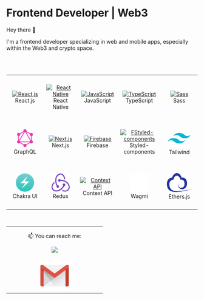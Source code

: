 # Frontend Developer | Web3

Hey there 👋

I'm a frontend developer specializing in web and mobile apps, especially within the Web3 and crypto space.

<table align= "center">
  <tr>
     <td align="center" width="140" height="112.43">
      <a href="#macropower-tech" >
        <img src="./react-original.svg" width="48" height="48" alt="React.js" />
      </a>
      <br>React.js
    </td>
    <td align="center"  width="140" height="112.43">
      <a href="#macropower-tech" >
        <img src="./react-original.svg" width="48" height="48" alt="React Native" />
      </a>
      <br>React Native
    </td>
    <td align="center"  width="140" height="112.43">
      <a href="#macropower-tech">
        <img src="./javascript-original.svg" width="48" height="48" alt="JavaScript" />
      </a>
      <br>JavaScript
    </td>
    <td align="center"  width="140" height="112.43">
      <a href="#macropower-tech">
        <img src="./typescript-original.svg" width="48" height="48" alt="TypeScript" />
      </a>
      <br>TypeScript
    </td>
    <td align="center"  width="140" height="112.43">
      <a href="#macropower-tech">
        <img src="./sass-original.svg" width="48" height="48" alt="Sass" />
      </a>
      <br>Sass
    </td>
    <tr>
     <td align="center" width="140" height="112.43">
      <a href="#macropower-tech">
        <img src="./graphql.svg" width="48" height="48" alt="GraphQL" />
      </a>
      <br>GraphQL
    </td>
    <td align="center"  width="140" height="112.43">
      <a href="#macropower-tech">
        <img src="./nextjs.svg" width="48" height="48" alt="Next.js" />
      </a>
      <br>Next.js
    </td>
    </br>
    <td align="center"  width="140" height="112.43">
      <a href="#macropower-tech">
        <img src="./Firebase_Logo_Standard_Lockup.svg" width="48" height="48" alt="Firebase" />
      </a>
      <br>Firebase
    </td>
    <td align="center"  width="140" height="112.43">
      <a href="#macropower-tech">
        <img src="./styled-components.svg" width="48" height="48" alt="FStyled-components" />
      </a>
      <br>Styled-components
    </td>
    <td align="center"  width="140" height="112.43">
      <a href="#macropower-tech">
        <img src="./tailwind.svg" width="65" height="50" alt="Tailwind" />
      </a>
      <br>Tailwind
    </td>
   </tr>
     <tr>
     <td align="center" width="140" height="112.43">
      <a href="#macropower-tech">
        <img src="./chakra.svg" width="48" height="48" alt="Chakra UI" />
      </a>
      <br>Chakra UI
    </td>
    <td align="center"  width="140" height="112.43">
      <a href="#macropower-tech">
        <img src="./redux.svg" width="48" height="48" alt="Next.js" />
      </a>
      <br>Redux
    </td>
    </br>
    <td align="center"  width="140" height="112.43">
      <a href="#macropower-tech">
        <img src="./react-original.svg" width="48" height="48" alt="Context API" />
      </a>
      <br>Context API
    </td>
    <td align="center"  width="140" height="112.43">
      <a href="#macropower-tech">
        <img src="./wagmi_light.svg" width="48" height="48" alt="wagmi.svg" />
      </a>
      <br>Wagmi
    </td>
    <td align="center"  width="140" height="112.43">
      <a href="#macropower-tech">
        <img src="./ethers.svg" width="65" height="50" alt="ethers" />
      </a>
      <br>Ethers.js
    </td>
   </tr>
  </tr>
  
</table>
</br>



<!-- <table align= "center">
<td align="center"  width="240" height="112.43">
      <a href="#macropower-tech">
        <img height="250px" width="200px" src="./casino.gif"/>
      </a>
       <br>Casino roulette Project   
  
</td>
  
</table>
-->




<table align= "center">
  <td align="center"  width="240" height="112.43">
   <p  style="margin-top:12px">
  📫 You can reach me:
     </P
  </br>
  <a href="https://www.linkedin.com/in/thalesbmc/"><img src="https://cdn2.iconfinder.com/data/icons/social-media-2285/512/1_Linkedin_unofficial_colored_svg-128.png" width="80">
  </br>
  </br>
  <a href="mailto:thalesbmc@gmail.com"><img src="./gmail.png" width="80"></a>

</td>
</table>
<br>

</br>
<br>
<br>

</br>






